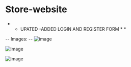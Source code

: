 # Store-website
* * UPATED -ADDED LOGIN AND REGISTER FORM * *

-- Images: --
![image](https://github.com/ESTONlA/Store-website/assets/158593443/21325488-46b9-4979-958f-3b25120ce61c)

![image](https://github.com/ESTONlA/Store-website/assets/158593443/a77c465f-47b7-4e4e-8d42-5be5d715b06b)

![image](https://github.com/ESTONlA/Store-website/assets/158593443/42c93ff2-d61c-48dd-9173-c8824503c64e)
